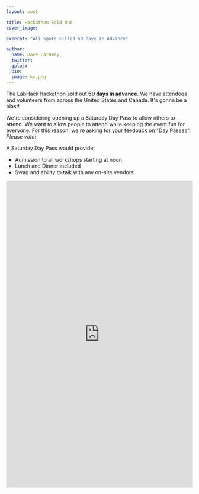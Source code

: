 ```yaml
---
layout: post

title: Hackathon Sold Out
cover_image: 

excerpt: "All Spots Filled 59 Days in Advance"

author:
  name: Dave Caraway
  twitter: 
  gplus: 
  bio: 
  image: ks.png
---
```

The LabHack hackathon sold out <strong>59 days in advance</strong>. We have attendees and volunteers from across the United States and Canada. It's gonna be a blast!

We're considering opening up a Saturday Day Pass to allow others to attend. We want to allow people to attend while keeping the event fun for everyone. For this reason, we're asking for your feedback on "Day Passes". <em>Please vote!</em>

A Saturday Day Pass would provide:

* Admission to all workshops starting at noon
* Lunch and Dinner included
* Swag and ability to talk with any on-site vendors

<iframe src="https://docs.google.com/forms/d/1CnLV_yYdiWcRqfD692ehOvwo1ozjsrtJCNSuEcUQCEk/viewform?embedded=true" width="100%" height="830" frameborder="0" marginheight="0" marginwidth="0">Loading survey...</iframe>
